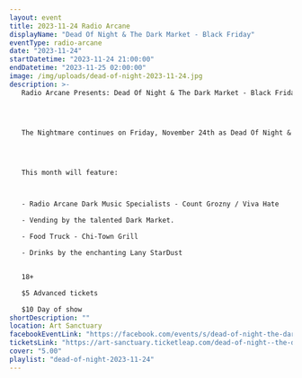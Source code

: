 ```yaml
---
layout: event
title: 2023-11-24 Radio Arcane
displayName: "Dead Of Night & The Dark Market - Black Friday"
eventType: radio-arcane
date: "2023-11-24"
startDatetime: "2023-11-24 21:00:00"
endDatetime: "2023-11-25 02:00:00"
image: /img/uploads/dead-of-night-2023-11-24.jpg
description: >-
   Radio Arcane Presents: Dead Of Night & The Dark Market - Black Friday 




   The Nightmare continues on Friday, November 24th as Dead Of Night & The Dark Market keep up the monthly grind of dark eclectic music. Come out and help keep the dancefloor barely alive as we celebrate the glum drudgery of our dreadful existence.




   This month will feature:



   - Radio Arcane Dark Music Specialists - Count Grozny / Viva Hate

   - Vending by the talented Dark Market.

   - Food Truck - Chi-Town Grill

   - Drinks by the enchanting Lany StarDust


   18+

   $5 Advanced tickets

   $10 Day of show
shortDescription: ""
location: Art Sanctuary
facebookEventLink: "https://facebook.com/events/s/dead-of-night-the-dark-market-/2431192517063375"
ticketsLink: "https://art-sanctuary.ticketleap.com/dead-of-night--the-dark-market---black-friday"
cover: "5.00"
playlist: "dead-of-night-2023-11-24"
---
```

